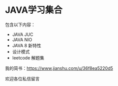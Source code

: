 # JAVA学习集合
  包含以下内容：
- JAVA JUC 
- JAVA NIO 
- JAVA 8 新特性
- 设计模式
- leetcode 解题集

我的简书：https://www.jianshu.com/u/36f8ea5220d5

欢迎各位私信留言
